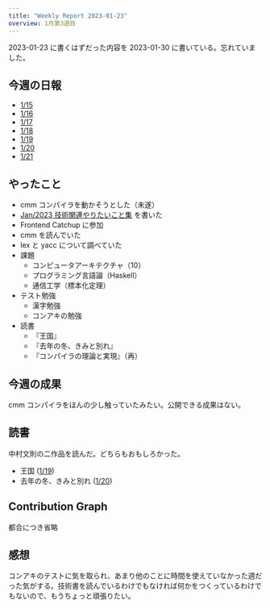 ```yaml
---
title: "Weekly Report 2023-01-23"
overview: 1月第3週目
---
```


2023-01-23 に書くはずだった内容を 2023-01-30 に書いている。忘れていました。

## 今週の日報

- [1/15](/nightly/2023/01/15/)
- [1/16](/nightly/2023/01/16/)
- [1/17](/nightly/2023/01/17/)
- [1/18](/nightly/2023/01/18/)
- [1/19](/nightly/2023/01/19/)
- [1/20](/nightly/2023/01/20/)
- [1/21](/nightly/2023/01/21/)

## やったこと

- cmm コンパイラを動かそうとした（未遂）
- [Jan/2023 技術関連やりたいこと集](/blog/2023-01-19_2023-jan-tech-aspiration.md)
  を書いた
- Frontend Catchup に参加
- cmm を読んでいた
- lex と yacc について調べていた
- 課題
  - コンピュータアーキテクチャ（10）
  - プログラミング言語論（Haskell）
  - 通信工学（標本化定理）
- テスト勉強
  - 漢字勉強
  - コンアキの勉強
- 読書
  - 『王国』
  - 『去年の冬、きみと別れ』
  - 『コンパイラの理論と実現』（再）

## 今週の成果

cmm コンパイラをほんの少し触っていたみたい。公開できる成果はない。

## 読書

中村文則の二作品を読んだ。どちらもおもしろかった。

- 王国 ([1/19](/nightly/2023/01/19/))
- 去年の冬、きみと別れ ([1/20](/nightly/2023/01/20/))

## Contribution Graph

都合につき省略

## 感想

コンアキのテストに気を取られ、あまり他のことに時間を使えていなかった週だった気がする。技術書を読んでいるわけでもなければ何かをつくっているわけでもないので、もうちょっと頑張りたい。
